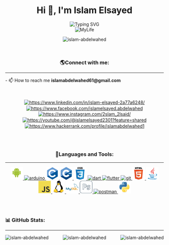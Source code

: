 <h1 align="center">Hi 👋, I'm Islam Elsayed</h1>
<div align="center">
<img src="https://readme-typing-svg.demolab.com?font=Fira+Code&pause=1000&center=true&vCenter=true&width=435&lines=Backend+developer;Software+engineer" alt="Typing SVG" />
</div>

<div align="center">
<img alt="MyLife" width="400" src="https://github-production-user-asset-6210df.s3.amazonaws.com/100740366/408793327-6e9b8fd2-2336-46e0-a31a-f55b2c0c53cd.gif?X-Amz-Algorithm=AWS4-HMAC-SHA256&X-Amz-Credential=AKIAVCODYLSA53PQK4ZA%2F20250201%2Fus-east-1%2Fs3%2Faws4_request&X-Amz-Date=20250201T105618Z&X-Amz-Expires=300&X-Amz-Signature=9937b2f378e13046776896a4696b10d00103143099ef393a4c4030d32afd37fa&X-Amz-SignedHeaders=host">
</div>

<p align="center"> <img src="https://komarev.com/ghpvc/?username=islam-abdelwahed&label=Profile%20views&color=0e75b6&style=flat](https://komarev.com/ghpvc/?username=islam-abdelwahed&label=You%20are%20the%20visitor%20number&color=5d5d5d&style=flat-square" alt="islam-abdelwahed" /> </p>

<br>
<h3 align="center">🌎Connect with me:</h3>
<hr>
<p>- 📫 How to reach me <b>islamabdelwahed61@gmail.com</b></p>
<br>
<p align="center"><a href="https://www.linkedin.com/in/islam-elsayed-2a77a6248/" target="blank"><img align="center" src="https://raw.githubusercontent.com/rahuldkjain/github-profile-readme-generator/master/src/images/icons/Social/linked-in-alt.svg" alt="https://www.linkedin.com/in/islam-elsayed-2a77a6248/" height="30" width="40" /></a>
<a href="https//www.facebook.com/islamelsayed.abdelwahed" target="blank"><img align="center" src="https://raw.githubusercontent.com/rahuldkjain/github-profile-readme-generator/master/src/images/icons/Social/facebook.svg" alt="https://www.facebook.com/islamelsayed.abdelwahed" height="30" width="40" /></a>
<a href="https://www.instagram.com/2slam_2lsaid/" target="blank"><img align="center" src="https://raw.githubusercontent.com/rahuldkjain/github-profile-readme-generator/master/src/images/icons/Social/instagram.svg" alt="https://www.instagram.com/2slam_2lsaid/" height="30" width="40" /></a>
<a href="https://youtube.com/@islamelsayed2301?feature=shared" target="blank"><img align="center" src="https://raw.githubusercontent.com/rahuldkjain/github-profile-readme-generator/master/src/images/icons/Social/youtube.svg" alt="https://youtube.com/@islamelsayed2301?feature=shared" height="30" width="40" /></a>
<a href="https://www.hackerrank.com/profile/islamabdelwahed1" target="blank"><img align="center" src="https://raw.githubusercontent.com/rahuldkjain/github-profile-readme-generator/master/src/images/icons/Social/hackerrank.svg" alt="https://www.hackerrank.com/profile/islamabdelwahed1" height="30" width="40" /></a>
</p>
<br>
<br>
<h3  align="center">🔮Languages and Tools:</h3>
<hr>

<p align="center"> <a href="https://developer.android.com" target="_blank" rel="noreferrer"> <img src="https://raw.githubusercontent.com/devicons/devicon/master/icons/android/android-original-wordmark.svg" alt="android" width="40" height="40"/> </a> <a href="https://www.arduino.cc/" target="_blank" rel="noreferrer"> <img src="https://cdn.worldvectorlogo.com/logos/arduino-1.svg" alt="arduino" width="40" height="40"/> </a> <a href="https://www.cprogramming.com/" target="_blank" rel="noreferrer">
<img src="https://raw.githubusercontent.com/devicons/devicon/master/icons/c/c-original.svg" alt="c" width="40" height="40"/> </a> <a href="https://www.w3schools.com/cpp/" target="_blank" rel="noreferrer"> <img src="https://raw.githubusercontent.com/devicons/devicon/master/icons/cplusplus/cplusplus-original.svg" alt="cplusplus" width="40" height="40"/> </a> <a href="https://www.w3schools.com/css/" target="_blank" rel="noreferrer"> <img src="https://raw.githubusercontent.com/devicons/devicon/master/icons/css3/css3-original-wordmark.svg" alt="css3" width="40" height="40"/> </a> <a href="https://dart.dev" target="_blank" rel="noreferrer">
<img src="https://www.vectorlogo.zone/logos/dartlang/dartlang-icon.svg" alt="dart" width="40" height="40"/> </a> <a href="https://flutter.dev" target="_blank" rel="noreferrer"> <img src="https://www.vectorlogo.zone/logos/flutterio/flutterio-icon.svg" alt="flutter" width="40" height="40"/> </a> <a href="https://git-scm.com/" target="_blank" rel="noreferrer"> <img src="https://www.vectorlogo.zone/logos/git-scm/git-scm-icon.svg" alt="git" width="40" height="40"/> </a> <a href="https://www.w3.org/html/" target="_blank" rel="noreferrer"> <img src="https://raw.githubusercontent.com/devicons/devicon/master/icons/html5/html5-original-wordmark.svg" alt="html5" width="40" height="40"/>
</a> <a href="https://www.java.com" target="_blank" rel="noreferrer">
<img src="https://raw.githubusercontent.com/devicons/devicon/master/icons/java/java-original.svg" alt="java" width="40" height="40"/>
</a> <a href="https://developer.mozilla.org/en-US/docs/Web/JavaScript" target="_blank" rel="noreferrer">
<img src="https://raw.githubusercontent.com/devicons/devicon/master/icons/javascript/javascript-original.svg" alt="javascript" width="40" height="40"/> </a> <a href="https://www.linux.org/" target="_blank" rel="noreferrer">
<img src="https://raw.githubusercontent.com/devicons/devicon/master/icons/linux/linux-original.svg" alt="linux" width="40" height="40"/> </a> <a href="https://www.mysql.com/" target="_blank" rel="noreferrer">
<img src="https://raw.githubusercontent.com/devicons/devicon/master/icons/mysql/mysql-original-wordmark.svg" alt="mysql" width="40" height="40"/>
</a> <a href="https://www.photoshop.com/en" target="_blank" rel="noreferrer">
<img src="https://raw.githubusercontent.com/devicons/devicon/master/icons/photoshop/photoshop-line.svg" alt="photoshop" width="40" height="40"/>
</a> <a href="https://postman.com" target="_blank" rel="noreferrer">
<img src="https://www.vectorlogo.zone/logos/getpostman/getpostman-icon.svg" alt="postman" width="40" height="40"/>
</a> <a href="https://www.python.org" target="_blank" rel="noreferrer">
<img src="https://raw.githubusercontent.com/devicons/devicon/master/icons/python/python-original.svg" alt="python" width="40" height="40"/> </a> </p>
<br>
<br>
<h3 align="left">📊 GitHub Stats:</h3>
<hr>
<p align="center">
<img align="left" src="https://github-readme-stats.vercel.app/api?username=islam-abdelwahed&show_icons=true&theme=react&locale=en" alt="islam-abdelwahed" />
<img align="right" src="https://github-readme-streak-stats.herokuapp.com/?user=islam-abdelwahed&theme=react&show_icons=true&" alt="islam-abdelwahed" />
</p>
<p align="center"><img  src="https://github-readme-stats.vercel.app/api/top-langs?username=islam-abdelwahed&show_icons=true&theme=react&locale=en&layout=compact" alt="islam-abdelwahed" /></p>
